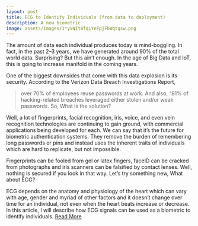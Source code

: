 ```yaml
---
layout: post
title: ECG to Identify Individuals (from data to deployment)
description: A new biometric
image: assets/images/1*yVNIt0fqLYeFpjFbWqtqsw.png
---
```


The amount of data each individual produces today is mind-boggling. In fact, in the past 2–3 years, we have generated around 90% of the total world data. Surprising? But this ain’t enough. In the age of Big Data and IoT, this is going to increase manifold in the coming years.

One of the biggest downsides that come with this data explosion is its security. According to the Verizon Data Breach Investigations Report,
> over 70% of employees reuse passwords at work. And also, “81% of hacking-related breaches leveraged either stolen and/or weak passwords.
So, What is the solution?

Well, a lot of fingerprints, facial recognition, iris, voice, and even vein recognition technologies are continuing to gain ground, with commercial applications being developed for each. We can say that it’s the future for biometric authentication systems. They remove the burden of remembering long passwords or pins and instead uses the inherent traits of individuals which are hard to replicate, but not impossible.

Fingerprints can be fooled from gel or latex fingers, faceID can be cracked from photographs and iris scanners can be falsified by contact lenses. Well, nothing is secured if you look in that way. Let’s try something new, What about ECG?

ECG depends on the anatomy and physiology of the heart which can vary with age, gender and myriad of other factors and it doesn’t change over time for an individual, not even when the heart beats increase or decrease. In this article, I will describe how ECG signals can be used as a biometric to identify individuals. [Read More](https://medium.com/intel-software-innovators/ecg-to-identify-individuals-from-data-to-deployment-74cce404f9f0)
